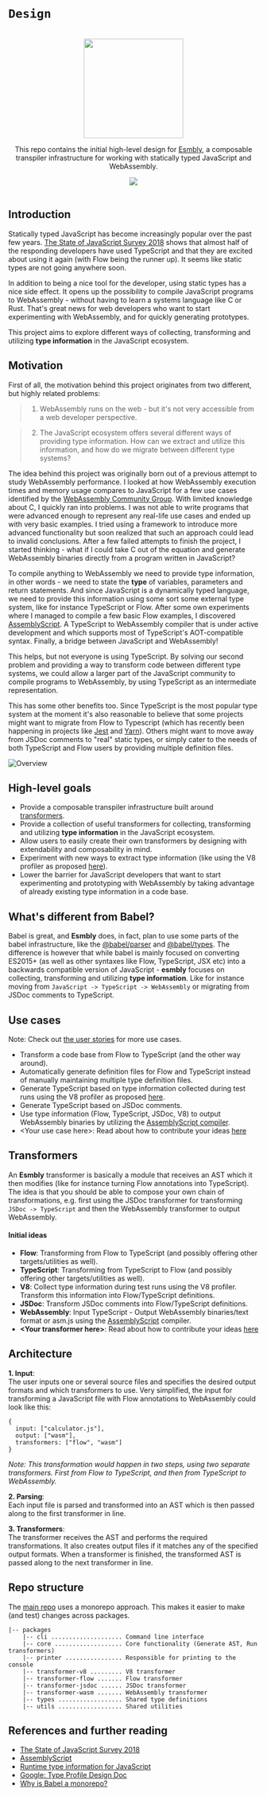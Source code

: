 # `Design`
<p align="center">
  <br>
  <a href="https://github.com/esmbly/">
    <img src="./media/icon.svg" width="200"/>
  </a>
</p>

<p align="center">
  This repo contains the initial high-level design for <a href="https://github.com/esmbly/esmbly">Esmbly</a>, a composable transpiler infrastructure for working with statically typed JavaScript and WebAssembly.
</p>

<p align="center">
  <a title="MIT License" href="LICENSE">
    <img src="https://img.shields.io/github/license/gridsome/gridsome.svg?style=flat-square&label=License&colorB=6cc24a">
  </a>
  <br>
  <br>
</p>

## Introduction
Statically typed JavaScript has become increasingly popular over the past few years. [The State of JavaScript Survey 2018](https://2018.stateofjs.com/) shows that almost half of the responding developers have used TypeScript and that they are excited about using it again (with Flow being the runner up). It seems like static types are not going anywhere soon.

In addition to being a nice tool for the developer, using static types has a nice side effect. It opens up the possibility to compile JavaScript programs to WebAssembly - without having to learn a systems language like C or Rust. That's great news for web developers who want to start experimenting with WebAssembly, and for quickly generating prototypes.

This project aims to explore different ways of collecting, transforming and utilizing **type information** in the JavaScript ecosystem.

## Motivation
First of all, the motivation behind this project originates from two different, but highly related problems:
> 1. WebAssembly runs on the web - but it's not very accessible from a web developer perspective.

> 2. The JavaScript ecosystem offers several different ways of providing type information. How can we extract and utilize this information, and how do we migrate between different type systems?

The idea behind this project was originally born out of a previous attempt to study WebAssembly performance. I looked at how WebAssembly execution times and memory usage compares to JavaScript for a few use cases identified by the [WebAssembly Community Group](https://webassembly.org/docs/use-cases/). With limited knowledge about C, I quickly ran into problems. I was not able to write programs that were advanced enough to represent any real-life use cases and ended up with very basic examples. I tried using a framework to introduce more advanced functionality but soon realized that such an approach could lead to invalid conclusions. After a few failed attempts to finish the project, I started thinking - what if I could take C out of the equation and generate WebAssembly binaries directly from a program written in JavaScript?

To compile anything to WebAssembly we need to provide type information, in other words - we need to state the **type** of variables, parameters and return statements. And since JavaScript is a dynamically typed language, we need to provide this information using some sort some external type system, like for instance TypeScript or Flow. After some own experiments where I managed to compile a few basic Flow examples, I discovered [AssemblyScript](https://github.com/AssemblyScript/assemblyscript). A TypeScript to WebAssembly compiler that is under active development and which supports most of TypeScript's AOT-compatible syntax. Finally, a bridge between JavaScript and WebAssembly!

This helps, but not everyone is using TypeScript. By solving our second problem and providing a way to transform code between different type systems, we could allow a larger part of the JavaScript community to compile programs to WebAssembly, by using TypeScript as an intermediate representation. 

This has some other benefits too. Since TypeScript is the most popular type system at the moment it's also reasonable to believe that some projects might want to migrate from Flow to Typescript (which has recently been happening in projects like [Jest](https://github.com/facebook/jest/issues/7807) and [Yarn](https://github.com/yarnpkg/yarn/issues/6953)). Others might want to move away from JSDoc comments to "real" static types, or simply cater to the needs of both TypeScript and Flow users by providing multiple definition files.

![Overview](media/overview.svg "Overview")

## High-level goals
- Provide a composable transpiler infrastructure built around [transformers](#transformers).
- Provide a collection of useful transformers for collecting, transforming and utilizing **type information** in the JavaScript ecosystem.
- Allow users to easily create their own transformers by designing with extendability and composability in mind.
- Experiment with new ways to extract type information (like using the V8 profiler as proposed [here](https://docs.google.com/document/d/1JY7pUCAk8gegyi6UkIdln6j_AeJqQucZg92advaMJY4/edit#heading=h.xgjl2srtytjt)).
- Lower the barrier for JavaScript developers that want to start experimenting and prototyping with WebAssembly by taking advantage of already existing type information in a code base.

## What's different from Babel?
Babel is great, and **Esmbly** does, in fact, plan to use some parts of the babel infrastructure, like the [@babel/parser](https://babeljs.io/docs/en/next/babel-parser) and [@babel/types](https://babeljs.io/docs/en/next/babel-types.html). The difference is however that while babel is mainly focused on converting ES2015+ (as well as other syntaxes like Flow, TypeScript, JSX etc) into a backwards compatible version of JavaScript - **esmbly** focuses on collecting, transforming and utilizing **type information**. Like for instance moving from `JavaScript -> TypeScript -> WebAssembly` or migrating from JSDoc comments to TypeScript.

## Use cases
Note: Check out [the user stories](Stories.md) for more use cases.
- Transform a code base from Flow to TypeScript (and the other way around).
- Automatically generate definition files for Flow and TypeScript instead of manually maintaining multiple type definition files.
- Generate TypeScript based on type information collected during test runs using the V8 profiler as proposed [here](https://docs.google.com/document/d/1JY7pUCAk8gegyi6UkIdln6j_AeJqQucZg92advaMJY4/edit#heading=h.xgjl2srtytjt).
- Generate TypeScript based on JSDoc comments.
- Use type information (Flow, TypeScript, JSDoc, V8) to output WebAssembly binaries by utilizing the [AssemblyScript compiler](https://github.com/AssemblyScript/assemblyscript).
- \<Your use case here\>: Read about how to contribute your ideas [here](CONTRIBUTING.md)


## Transformers
An **Esmbly** transformer is basically a module that receives an AST which it then modifies (like for instance turning Flow annotations into TypeScript). The idea is that you should be able to compose your own chain of transformations, e.g. first using the JSDoc transformer for transforming `JSDoc -> TypeScript` and then the WebAssembly transformer to output WebAssembly. 

#### Initial ideas
- **Flow**: Transforming from Flow to TypeScript (and possibly offering other targets/utilities as well).
- **TypeScript**: Transforming from TypeScript to Flow (and possibly offering other targets/utilities as well).
- **V8**: Collect type information during test runs using the V8 profiler. Transform this information into Flow/TypeScript definitions.
- **JSDoc**: Transform JSDoc comments into Flow/TypeScript definitions.
- **WebAssembly**: Input TypeScript - Output WebAssembly binaries/text format or asm.js using the [AssemblyScript](https://github.com/AssemblyScript/assemblyscript) compiler.
- **\<Your transformer here\>**: Read about how to contribute your ideas [here](CONTRIBUTING.md)

## Architecture
**1. Input**:   
The user inputs one or several source files and specifies the desired output formats and which transformers to use. Very simplified, the input for transforming a JavaScript file with Flow annotations to WebAssembly could look like this:
```
{
  input: ["calculator.js"],
  output: ["wasm"],
  transformers: ["flow", "wasm"]
}
```
_Note: This transformation would happen in two steps, using two separate transformers. First from Flow to TypeScript, and then from TypeScript to WebAssembly._

**2. Parsing**:   
Each input file is parsed and transformed into an AST which is then passed along to the first transformer in line.

**3. Transformers**:   
The transformer receives the AST and performs the required transformations. It also creates output files if it matches any of the specified output formats. When a transformer is finished, the transformed AST is passed along to the next transformer in line.

## Repo structure 
The [main repo](https://github.com/esmbly/esmbly) uses a monorepo approach. This makes it easier to make (and test) changes across packages.
```
|-- packages
    |-- cli .................... Command line interface
    |-- core ................... Core functionality (Generate AST, Run transformers)
    |-- printer ................ Responsible for printing to the console
    |-- transformer-v8 ......... V8 transformer
    |-- transformer-flow ....... Flow transformer
    |-- transformer-jsdoc ...... JSDoc transformer
    |-- transformer-wasm ....... WebAssembly transformer
    |-- types .................. Shared type definitions
    |-- utils .................. Shared utilities

```

## References and further reading
- [The State of JavaScript Survey 2018](https://2018.stateofjs.com/)
- [AssemblyScript](https://github.com/AssemblyScript/assemblyscript)
- [Runtime type information for JavaScript](https://medium.com/fhinkel/runtime-type-information-for-javascript-b134faac3c0a)
- [Google: Type Profile Design Doc](https://docs.google.com/document/d/1JY7pUCAk8gegyi6UkIdln6j_AeJqQucZg92advaMJY4/edit#heading=h.xgjl2srtytjt)
- [Why is Babel a monorepo?](https://github.com/babel/babel/blob/master/doc/design/monorepo.md)
